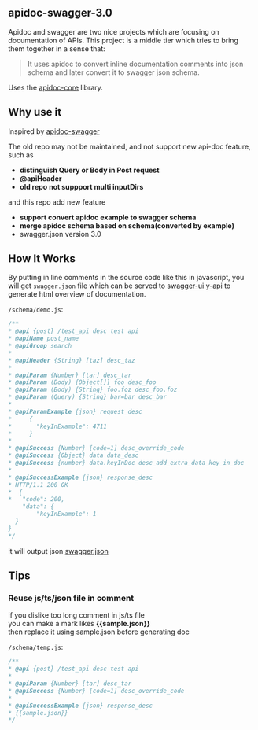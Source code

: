 ## apidoc-swagger-3.0

Apidoc and swagger are two nice projects which are focusing on documentation of APIs. 
This project is a middle tier which tries to bring them together in a sense that:
> It uses apidoc to convert inline documentation comments into json schema and later convert it to swagger json schema.

Uses the [apidoc-core](https://github.com/apidoc/apidoc-core) library.

## Why use it
Inspired by [apidoc-swagger](https://github.com/fsbahman/apidoc-swagger)  

The old repo may not be maintained, and not support new api-doc feature,  
such as

- **distinguish Query or Body in Post request**  
- **@apiHeader**
- **old repo not suppport multi inputDirs**

and this repo add new feature  

- **support convert apidoc example to swagger schema**
- **merge apidoc schema based on schema(converted by example)**
- swagger.json version 3.0


## How It Works

By putting in line comments in the source code like this in javascript, you will get `swagger.json` file which can be served to [swagger-ui](https://github.com/swagger-api/swagger-ui) [y-api](https://github.com/YMFE/yapi) to generate html overview of documentation.

`/schema/demo.js`:
```js
/**
* @api {post} /test_api desc test api
* @apiName post_name
* @apiGroup search
*
* @apiHeader {String} [taz] desc_taz
*
* @apiParam {Number} [tar] desc_tar
* @apiParam (Body) {Object[]} foo desc_foo
* @apiParam (Body) {String} foo.foz desc_foo.foz
* @apiParam (Query) {String} bar=bar desc_bar
*
* @apiParamExample {json} request_desc
*     {
*       "keyInExample": 4711
*     }
*
* @apiSuccess {Number} [code=1] desc_override_code
* @apiSuccess {Object} data data_desc
* @apiSuccess {number} data.keyInDoc desc_add_extra_data_key_in_doc
*
* @apiSuccessExample {json} response_desc
* HTTP/1.1 200 OK
*  {
*   "code": 200,
    "data": {
        "keyInExample": 1
  }
}
*/
```


it will output json [swagger.json](./doc/swagger.json)


## Tips
### Reuse js/ts/json file in comment
if you dislike too long comment in js/ts file  
you can make a mark likes **{{sample.json}}**  
then replace it using sample.json before generating doc  

`/schema/temp.js`:
```js
/**
* @api {post} /test_api desc test api
*
* @apiParam {Number} [tar] desc_tar
* @apiSuccess {Number} [code=1] desc_override_code
*
* @apiSuccessExample {json} response_desc
* {{sample.json}}
*/
```